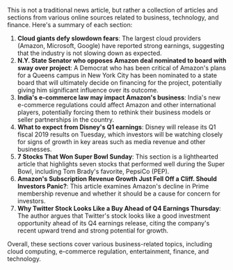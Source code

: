This is not a traditional news article, but rather a collection of articles and sections from various online sources related to business, technology, and finance. Here's a summary of each section:

1. **Cloud giants defy slowdown fears**: The largest cloud providers (Amazon, Microsoft, Google) have reported strong earnings, suggesting that the industry is not slowing down as expected.
2. **N.Y. State Senator who opposes Amazon deal nominated to board with sway over project**: A Democrat who has been critical of Amazon's plans for a Queens campus in New York City has been nominated to a state board that will ultimately decide on financing for the project, potentially giving him significant influence over its outcome.
3. **India's e-commerce law may impact Amazon's business**: India's new e-commerce regulations could affect Amazon and other international players, potentially forcing them to rethink their business models or seller partnerships in the country.
4. **What to expect from Disney's Q1 earnings**: Disney will release its Q1 fiscal 2019 results on Tuesday, which investors will be watching closely for signs of growth in key areas such as media revenue and other businesses.
5. **7 Stocks That Won Super Bowl Sunday**: This section is a lighthearted article that highlights seven stocks that performed well during the Super Bowl, including Tom Brady's favorite, PepsiCo (PEP).
6. **Amazon's Subscription Revenue Growth Just Fell Off a Cliff. Should Investors Panic?**: This article examines Amazon's decline in Prime membership revenue and whether it should be a cause for concern for investors.
7. **Why Twitter Stock Looks Like a Buy Ahead of Q4 Earnings Thursday**: The author argues that Twitter's stock looks like a good investment opportunity ahead of its Q4 earnings release, citing the company's recent upward trend and strong potential for growth.

Overall, these sections cover various business-related topics, including cloud computing, e-commerce regulation, entertainment, finance, and technology.